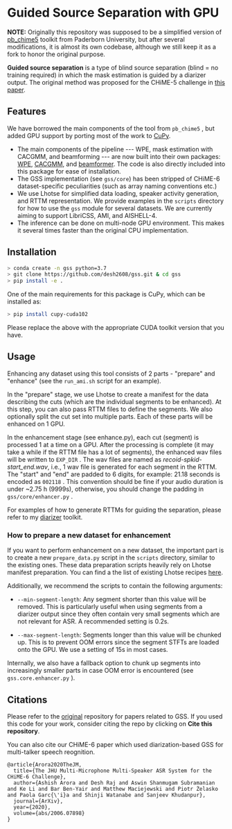 # Guided Source Separation with GPU

**NOTE:** Originally this repository was supposed to be a simplified version of [pb_chime5](https://github.com/fgnt/pb_chime5/tree/master/pb_chime5) toolkit from Paderborn University, but after several modifications, 
it is almost its own codebase, although we still keep it as a fork to honor the original purpose.

**Guided source separation** is a type of blind source separation (blind = no training required)
in which the mask estimation is guided by a diarizer output. The original method was proposed
for the CHiME-5 challenge in [this paper](http://spandh.dcs.shef.ac.uk/chime_workshop/papers/CHiME_2018_paper_boeddecker.pdf).

## Features

We have borrowed the main components of the tool from `pb_chime5` , but added GPU support by 
porting most of the work to [CuPy](https://github.com/cupy/cupy).

* The main components of the pipeline --- WPE, mask estimation with CACGMM, and beamforming --- are now
built into their own packages: [WPE](https://github.com/desh2608/wpe), [CACGMM](https://github.com/desh2608/cacgmm), and [beamformer](https://github.com/desh2608/beamformer). The code is also
directly included into this package for ease of installation.
* The GSS implementation (see `gss/core`) has been stripped of CHiME-6 dataset-specific peculiarities
(such as array naming conventions etc.)
* We use Lhotse for simplified data loading, speaker activity generation, and RTTM representation. We provide
examples in the `scripts` directory for how to use the `gss` module for several datasets. We
are currently aiming to support LibriCSS, AMI, and AISHELL-4.
* The inference can be done on multi-node GPU environment. This makes it several times faster than the 
original CPU implementation.

## Installation

```bash
> conda create -n gss python=3.7
> git clone https://github.com/desh2608/gss.git & cd gss
> pip install -e .
```

One of the main requirements for this package is CuPy, which can be installed as:

```bash
> pip install cupy-cuda102
```

Please replace the above with the appropriate CUDA toolkit version that you have.

## Usage

Enhancing any dataset using this tool consists of 2 parts - "prepare" and "enhance" (see
the `run_ami.sh` script for an example).

In the "prepare" stage, we use Lhotse to create a manifest for the data describing the
cuts (which are the individual segments to be enhanced). At this step, you can also pass
RTTM files to define the segments. We also optionally split the cut set into multiple parts. 
Each of these parts will be enhanced on 1 GPU.

In the enhancement stage (see enhance.py), each cut (segment) is processed 1 at a time on
a GPU. After the processing is complete (it may take a while if the RTTM file has a lot of segments), 
the enhanced wav files will be written to `EXP_DIR` . The wav files are named
as *recoid-spkid-start_end.wav*, i.e., 1 wav file is generated for each segment in the RTTM.
The "start" and "end" are padded to 6 digits, for example: 21.18 seconds is encoded as
`002118` . This convention should be fine if your audio duration is under ~2.75 h (9999s), 
otherwise, you should change the padding in `gss/core/enhancer.py` .

For examples of how to generate RTTMs for guiding the separation, please refer to my
[diarizer](https://github.com/desh2608/diarizer) toolkit.

### How to prepare a new dataset for enhancement

If you want to perform enhancement on a new dataset, the important part is to create a
new `prepare_data.py` script in the `scripts` directory, similar to the existing ones.
These data preparation scripts heavily rely on Lhotse manifest preparation. You can find
a the list of existing Lhotse recipes [here](https://lhotse.readthedocs.io/en/latest/corpus.html#standard-data-preparation-recipes).

Additionally, we recommend the scripts to contain the following arguments:

* `--min-segment-length`: Any segment shorter than this value will be removed. This is 
particularly useful when using segments from a diarizer output since they often contain
very small segments which are not relevant for ASR. A recommended setting is 0.2s.

* `--max-segment-length`: Segments longer than this value will be chunked up. This is 
to prevent OOM errors since the segment STFTs are loaded onto the GPU. We use a setting
of 15s in most cases.

Internally, we also have a fallback option to chunk up segments into increasingly smaller
parts in case OOM error is encountered (see `gss.core.enhancer.py` ).

## Citations

Please refer to the [original](https://github.com/fgnt/pb_chime5) repository for papers
related to GSS. If you used this code for your work, consider citing the repo by clicking on
**Cite this repository**.

You can also cite our CHiME-6 paper which used diarization-based GSS for multi-talker speech reognition.

```
@article{Arora2020TheJM,
  title={The JHU Multi-Microphone Multi-Speaker ASR System for the CHiME-6 Challenge},
  author={Ashish Arora and Desh Raj and Aswin Shanmugam Subramanian and Ke Li and Bar Ben-Yair and Matthew Maciejewski and Piotr Żelasko and Paola Garc{\'i}a and Shinji Watanabe and Sanjeev Khudanpur},
  journal={ArXiv},
  year={2020},
  volume={abs/2006.07898}
}
```
